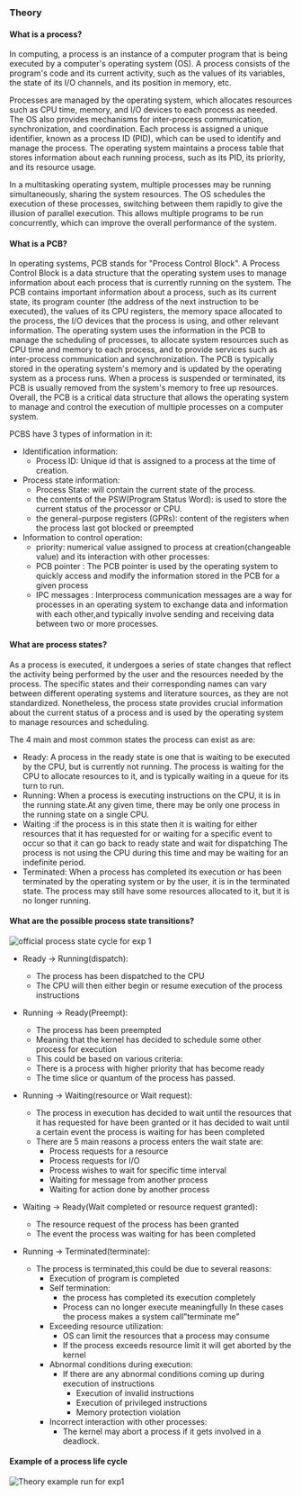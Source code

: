 ### Theory

#### What is a process?

In computing, a process is an instance of a computer program that is being executed by a computer's operating system (OS).  A process consists of the program's code and its current activity, such as the values of its variables, the state of its I/O channels, and its position in memory, etc.

Processes are managed by the operating system, which allocates resources such as CPU time, memory, and I/O devices to each process as needed. The OS also provides mechanisms for inter-process communication, synchronization, and coordination.
Each process is assigned a unique identifier, known as a process ID (PID), which can be used to identify and manage the process. The operating system maintains a process table that stores information about each running process, such as its PID, its priority, and its resource usage.

In a multitasking operating system, multiple processes may be running simultaneously, sharing the system resources. The OS schedules the execution of these processes, switching between them rapidly to give the illusion of parallel execution. This allows multiple programs to be run concurrently, which can improve the overall performance of the system.

#### What is a PCB?

In operating systems, PCB stands for "Process Control Block". A Process Control Block is a data structure that the operating system uses to manage information about each process that is currently running on the system.
The PCB contains important information about a process, such as its current state, its program counter (the address of the next instruction to be executed), the values of its CPU registers, the memory space allocated to the process, the I/O devices that the process is using, and other relevant information.
The operating system uses the information in the PCB to manage the scheduling of processes, to allocate system resources such as CPU time and memory to each process, and to provide services such as inter-process communication and synchronization.
The PCB is typically stored in the operating system's memory and is updated by the operating system as a process runs. When a process is suspended or terminated, its PCB is usually removed from the system's memory to free up resources.
Overall, the PCB is a critical data structure that allows the operating system to manage and control the execution of multiple processes on a computer system.

PCBS have 3 types of information in it:

* Identification information: 
  - Process ID: Unique id that is assigned to a process at the time of creation.
* Process state information:
  - Process State:  will contain the current state of the process.
  - the contents of the PSW(Program Status Word): is used to store the current status of the processor or CPU.
  - the general-purpose registers (GPRs): content of the registers when the process last got blocked or preempted
* Information to control operation: 
  - priority: numerical value assigned to process at creation(changeable value)
and its interaction with other processes: 
  - PCB pointer : The PCB pointer is used by the operating system to quickly access and modify the information stored in the PCB for a given process
  - IPC messages : Interprocess communication messages are a way for processes in an operating system to exchange data and information with each other,and typically involve sending and receiving data between two or more processes. 



#### What are process states?

As a process is executed, it undergoes a series of state changes that reflect the activity being performed by the user and the resources needed by the process. The specific states and their corresponding names can vary between different operating systems and literature sources, as they are not standardized. Nonetheless, the process state provides crucial information about the current status of a process and is used by the operating system to manage resources and scheduling.

The 4 main and most common states the process can exist as are:
* Ready: A process in the ready state is one that is waiting to be executed by the CPU, but is currently not running. The process is waiting for the CPU to allocate resources to it, and is typically waiting in a queue for its turn to run.
* Running: When a process is executing instructions on the CPU, it is in the running state.At any given time, there may be only one process in the running state on a single CPU.
* Waiting :if the process is in this state then it is waiting for either resources that it has requested for or waiting for a specific event  to occur so that it can go back to ready state and wait for dispatching The process is not using the CPU during this time and may be waiting for an indefinite period.
* Terminated: When a process has completed its execution or has been terminated by the operating system or by the user, it is in the terminated state. The process may still have some resources allocated to it, but it is no longer running.

####  What are the possible process state transitions?
![official process state cycle for exp 1](https://user-images.githubusercontent.com/66427446/219547278-8783a36b-1ad1-4068-9251-b3609e6a20cf.png)

* Ready → Running(dispatch):
  - The process has been dispatched to the CPU
  - The CPU will then either begin or resume execution of the process instructions

* Running → Ready(Preempt):
  - The process has been preempted
  - Meaning that the kernel has decided to schedule some other process for execution
  - This could be based on various criteria:
  - There is a process with higher priority that has become ready
  - The time slice or quantum of the process has passed.
 
* Running → Waiting(resource or Wait request):

   - The process in execution has decided to wait until the resources that it has requested for have been granted or it has decided to wait until a certain event the process is waiting for has been completed
   - There are 5 main reasons a process enters the wait state are:
     - Process requests for a resource
     - Process requests for I/O
     - Process wishes to wait for specific time interval
     - Waiting for message from another process
     - Waiting for action done by another process

* Waiting → Ready(Wait completed or resource request granted):
  - The resource request of the process has been granted
  - The event the process was waiting for has been completed

* Running → Terminated(terminate):
  - The process is terminated,this could be due to several reasons: 
    - Execution of program is completed
    - Self termination: 
      - the process has completed its execution completely
      - Process can no longer execute meaningfully
  In these cases the process makes a system call”terminate me”
    - Exceeding resource utilization: 
      - OS can limit the resources that a process may consume
      - If the process exceeds resource limit it will get aborted by the kernel
    - Abnormal conditions during execution:
      - If there are any abnormal conditions coming up during execution of instructions 
        - Execution of invalid instructions
        - Execution of privileged instructions
        - Memory protection violation
     - Incorrect interaction with other processes:
       - The kernel may abort a process if it gets involved in a deadlock.


#### Example of a process life cycle
![Theory example run for exp1](https://user-images.githubusercontent.com/66427446/219548032-b88bbcbf-b356-4a52-ba16-84ddad69b651.png)




